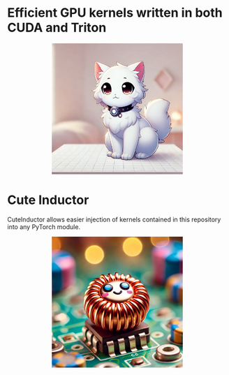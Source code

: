 # Efficient GPU kernels written in both CUDA and Triton

<p align="center">
  <img src="assets/cute-cat.webp" width="300px" height="300px">
</p>

# Cute Inductor
CuteInductor allows easier injection of kernels contained in this repository into any PyTorch module.
<p align="center">
  <img src="assets/cute-inductor.webp" width="300px" height="300px">
</p>
